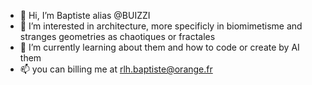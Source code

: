 - 👋 Hi, I’m Baptiste alias @BUIZZI
- 👀 I’m interested in architecture, more specificly in biomimetisme and stranges geometries as chaotiques or fractales
- 🌱 I’m currently learning about them and how to code or create by AI them
- 📫 you can billing me at rlh.baptiste@orange.fr

